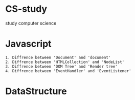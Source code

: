 # CS-study
study computer science

# Javascript
	1. Diffrence between 'Document' and 'document'
	2. Diffrence between 'HTMLCollection' and 'NodeList'
	3. Diffrence between 'DOM Tree' and 'Render tree'
	4. Diffrence between 'EventHandler' and 'EventListener'
   
# DataStructure